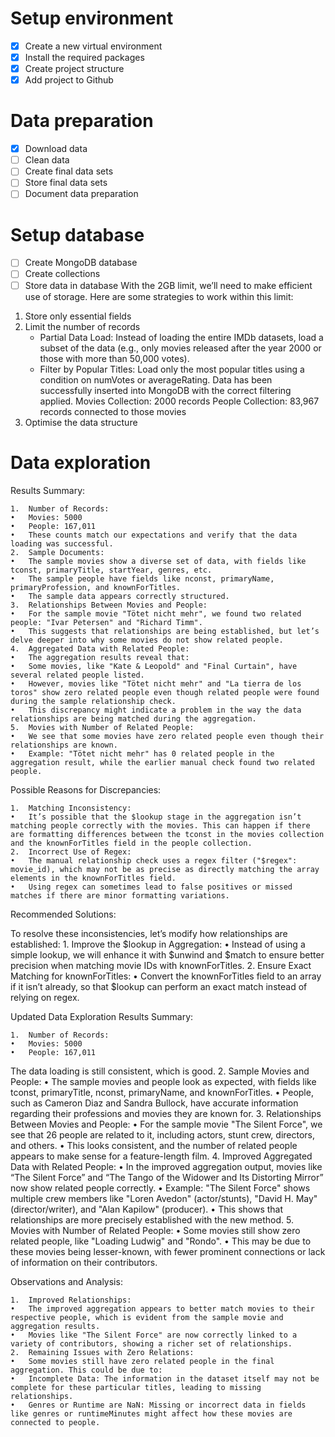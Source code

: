 # Setup environment
- [x] Create a new virtual environment
- [x] Install the required packages
- [x] Create project structure
- [x] Add project to Github
# Data preparation
- [x] Download data
- [ ] Clean data
- [ ] Create final data sets
- [ ] Store final data sets
- [ ] Document data preparation
# Setup database
- [ ] Create MongoDB database
- [ ] Create collections
- [ ] Store data in database
With the 2GB limit, we’ll need to make efficient use of storage. Here are some strategies to work within this limit:
1. Store only essential fields
2. Limit the number of records
   - Partial Data Load: Instead of loading the entire IMDb datasets, load a subset of the data (e.g., only movies released after the year 2000 or those with more than 50,000 votes).
   - Filter by Popular Titles: Load only the most popular titles using a condition on numVotes or averageRating.
Data has been successfully inserted into MongoDB with the correct filtering applied.
Movies Collection: 2000 records
People Collection: 83,967 records connected to those movies
3. Optimise the data structure

# Data exploration
Results Summary:

	1.	Number of Records:
	•	Movies: 5000
	•	People: 167,011
	•	These counts match our expectations and verify that the data loading was successful.
	2.	Sample Documents:
	•	The sample movies show a diverse set of data, with fields like tconst, primaryTitle, startYear, genres, etc.
	•	The sample people have fields like nconst, primaryName, primaryProfession, and knownForTitles.
	•	The sample data appears correctly structured.
	3.	Relationships Between Movies and People:
	•	For the sample movie "Tötet nicht mehr", we found two related people: "Ivar Petersen" and "Richard Timm".
	•	This suggests that relationships are being established, but let’s delve deeper into why some movies do not show related people.
	4.	Aggregated Data with Related People:
	•	The aggregation results reveal that:
	•	Some movies, like "Kate & Leopold" and "Final Curtain", have several related people listed.
	•	However, movies like "Tötet nicht mehr" and "La tierra de los toros" show zero related people even though related people were found during the sample relationship check.
	•	This discrepancy might indicate a problem in the way the data relationships are being matched during the aggregation.
	5.	Movies with Number of Related People:
	•	We see that some movies have zero related people even though their relationships are known.
	•	Example: "Tötet nicht mehr" has 0 related people in the aggregation result, while the earlier manual check found two related people.

Possible Reasons for Discrepancies:

	1.	Matching Inconsistency:
	•	It’s possible that the $lookup stage in the aggregation isn’t matching people correctly with the movies. This can happen if there are formatting differences between the tconst in the movies collection and the knownForTitles field in the people collection.
	2.	Incorrect Use of Regex:
	•	The manual relationship check uses a regex filter ("$regex": movie_id), which may not be as precise as directly matching the array elements in the knownForTitles field.
	•	Using regex can sometimes lead to false positives or missed matches if there are minor formatting variations.

Recommended Solutions:

To resolve these inconsistencies, let’s modify how relationships are established:
	1.	Improve the $lookup in Aggregation:
	•	Instead of using a simple lookup, we will enhance it with $unwind and $match to ensure better precision when matching movie IDs with knownForTitles.
	2.	Ensure Exact Matching for knownForTitles:
	•	Convert the knownForTitles field to an array if it isn’t already, so that $lookup can perform an exact match instead of relying on regex.


Updated Data Exploration Results Summary:

	1.	Number of Records:
	•	Movies: 5000
	•	People: 167,011
The data loading is still consistent, which is good.
	2.	Sample Movies and People:
	•	The sample movies and people look as expected, with fields like tconst, primaryTitle, nconst, primaryName, and knownForTitles.
	•	People, such as Cameron Diaz and Sandra Bullock, have accurate information regarding their professions and movies they are known for.
	3.	Relationships Between Movies and People:
	•	For the sample movie "The Silent Force", we see that 26 people are related to it, including actors, stunt crew, directors, and others.
	•	This looks consistent, and the number of related people appears to make sense for a feature-length film.
	4.	Improved Aggregated Data with Related People:
	•	In the improved aggregation output, movies like “The Silent Force” and “The Tango of the Widower and Its Distorting Mirror” now show related people correctly.
	•	Example: "The Silent Force" shows multiple crew members like "Loren Avedon" (actor/stunts), "David H. May" (director/writer), and "Alan Kapilow" (producer).
	•	This shows that relationships are more precisely established with the new method.
	5.	Movies with Number of Related People:
	•	Some movies still show zero related people, like "Loading Ludwig" and "Rondo".
	•	This may be due to these movies being lesser-known, with fewer prominent connections or lack of information on their contributors.

Observations and Analysis:

	1.	Improved Relationships:
	•	The improved aggregation appears to better match movies to their respective people, which is evident from the sample movie and aggregation results.
	•	Movies like "The Silent Force" are now correctly linked to a variety of contributors, showing a richer set of relationships.
	2.	Remaining Issues with Zero Relations:
	•	Some movies still have zero related people in the final aggregation. This could be due to:
	•	Incomplete Data: The information in the dataset itself may not be complete for these particular titles, leading to missing relationships.
	•	Genres or Runtime are NaN: Missing or incorrect data in fields like genres or runtimeMinutes might affect how these movies are connected to people.